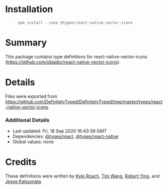 # Installation
> `npm install --save @types/react-native-vector-icons`

# Summary
This package contains type definitions for react-native-vector-icons (https://github.com/oblador/react-native-vector-icons).

# Details
Files were exported from https://github.com/DefinitelyTyped/DefinitelyTyped/tree/master/types/react-native-vector-icons.

### Additional Details
 * Last updated: Fri, 18 Sep 2020 16:43:39 GMT
 * Dependencies: [@types/react](https://npmjs.com/package/@types/react), [@types/react-native](https://npmjs.com/package/@types/react-native)
 * Global values: none

# Credits
These definitions were written by [Kyle Roach](https://github.com/iRoachie), [Tim Wang](https://github.com/timwangdev), [Robert Ying](https://github.com/robertying), and [Jesse Katsumata](https://github.com/Naturalclar).
